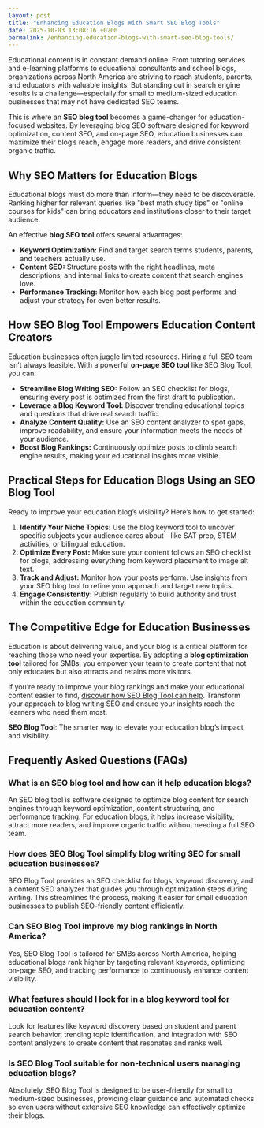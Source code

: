 ```yaml
---
layout: post
title: "Enhancing Education Blogs With Smart SEO Blog Tools"
date: 2025-10-03 13:08:16 +0200
permalink: /enhancing-education-blogs-with-smart-seo-blog-tools/
---
```

Educational content is in constant demand online. From tutoring services and e-learning platforms to educational consultants and school blogs, organizations across North America are striving to reach students, parents, and educators with valuable insights. But standing out in search engine results is a challenge—especially for small to medium-sized education businesses that may not have dedicated SEO teams.

This is where an **SEO blog tool** becomes a game-changer for education-focused websites. By leveraging blog SEO software designed for keyword optimization, content SEO, and on-page SEO, education businesses can maximize their blog’s reach, engage more readers, and drive consistent organic traffic.

## Why SEO Matters for Education Blogs

Educational blogs must do more than inform—they need to be discoverable. Ranking higher for relevant queries like "best math study tips" or "online courses for kids" can bring educators and institutions closer to their target audience.

An effective **blog SEO tool** offers several advantages:

- **Keyword Optimization:** Find and target search terms students, parents, and teachers actually use.
- **Content SEO:** Structure posts with the right headlines, meta descriptions, and internal links to create content that search engines love.
- **Performance Tracking:** Monitor how each blog post performs and adjust your strategy for even better results.

## How SEO Blog Tool Empowers Education Content Creators

Education businesses often juggle limited resources. Hiring a full SEO team isn’t always feasible. With a powerful **on-page SEO tool** like SEO Blog Tool, you can:

- **Streamline Blog Writing SEO:** Follow an SEO checklist for blogs, ensuring every post is optimized from the first draft to publication.
- **Leverage a Blog Keyword Tool:** Discover trending educational topics and questions that drive real search traffic.
- **Analyze Content Quality:** Use an SEO content analyzer to spot gaps, improve readability, and ensure your information meets the needs of your audience.
- **Boost Blog Rankings:** Continuously optimize posts to climb search engine results, making your educational insights more visible.

## Practical Steps for Education Blogs Using an SEO Blog Tool

Ready to improve your education blog’s visibility? Here’s how to get started:

1. **Identify Your Niche Topics:** Use the blog keyword tool to uncover specific subjects your audience cares about—like SAT prep, STEM activities, or bilingual education.
2. **Optimize Every Post:** Make sure your content follows an SEO checklist for blogs, addressing everything from keyword placement to image alt text.
3. **Track and Adjust:** Monitor how your posts perform. Use insights from your SEO blog tool to refine your approach and target new topics.
4. **Engage Consistently:** Publish regularly to build authority and trust within the education community.

## The Competitive Edge for Education Businesses

Education is about delivering value, and your blog is a critical platform for reaching those who need your expertise. By adopting a **blog optimization tool** tailored for SMBs, you empower your team to create content that not only educates but also attracts and retains more visitors.

If you’re ready to improve your blog rankings and make your educational content easier to find, [discover how SEO Blog Tool can help](https://seoblogtool.com/). Transform your approach to blog writing SEO and ensure your insights reach the learners who need them most.

**SEO Blog Tool**: The smarter way to elevate your education blog’s impact and visibility.

## Frequently Asked Questions (FAQs)

### What is an SEO blog tool and how can it help education blogs?

An SEO blog tool is software designed to optimize blog content for search engines through keyword optimization, content structuring, and performance tracking. For education blogs, it helps increase visibility, attract more readers, and improve organic traffic without needing a full SEO team.

### How does SEO Blog Tool simplify blog writing SEO for small education businesses?

SEO Blog Tool provides an SEO checklist for blogs, keyword discovery, and a content SEO analyzer that guides you through optimization steps during writing. This streamlines the process, making it easier for small education businesses to publish SEO-friendly content efficiently.

### Can SEO Blog Tool improve my blog rankings in North America?

Yes, SEO Blog Tool is tailored for SMBs across North America, helping educational blogs rank higher by targeting relevant keywords, optimizing on-page SEO, and tracking performance to continuously enhance content visibility.

### What features should I look for in a blog keyword tool for education content?

Look for features like keyword discovery based on student and parent search behavior, trending topic identification, and integration with SEO content analyzers to create content that resonates and ranks well.

### Is SEO Blog Tool suitable for non-technical users managing education blogs?

Absolutely. SEO Blog Tool is designed to be user-friendly for small to medium-sized businesses, providing clear guidance and automated checks so even users without extensive SEO knowledge can effectively optimize their blogs.

<script type="application/ld+json">
{
  "@context": "https://schema.org",
  "@type": "BlogPosting",
  "headline": "Enhancing Education Blogs With Smart SEO Blog Tools",
  "description": "Learn how education blogs across North America can leverage SEO Blog Tool, a powerful blog SEO software, to optimize content, improve keyword targeting, and boost organic traffic without a full SEO team.",
  "author": {
    "@type": "Person",
    "name": "SEO Blog Tool"
  },
  "publisher": {
    "@type": "Person",
    "name": "SEO Blog Tool"
  },
  "mainEntityOfPage": {
    "@type": "WebPage",
    "@id": "https://seoblogtool.com/"
  },
  "datePublished": "2024-06-01",
  "dateModified": "2024-06-01",
  "keywords": "SEO blog tool, blog SEO software, keyword optimization, content SEO, on-page SEO tool, blog writing SEO, blog keyword tool, SEO tools for SMBs, SEO checklist for blogs, SEO content analyzer, blog optimization tool, SEO product for businesses, improve blog rankings",
  "inLanguage": "en-US",
  "regionServed": "North America"
}
</script>

<script type="application/ld+json">
{
  "@context": "https://schema.org",
  "@type": "FAQPage",
  "mainEntity": [
    {
      "@type": "Question",
      "name": "What is an SEO blog tool and how can it help education blogs?",
      "acceptedAnswer": {
        "@type": "Answer",
        "text": "An SEO blog tool is software designed to optimize blog content for search engines through keyword optimization, content structuring, and performance tracking. For education blogs, it helps increase visibility, attract more readers, and improve organic traffic without needing a full SEO team."
      }
    },
    {
      "@type": "Question",
      "name": "How does SEO Blog Tool simplify blog writing SEO for small education businesses?",
      "acceptedAnswer": {
        "@type": "Answer",
        "text": "SEO Blog Tool provides an SEO checklist for blogs, keyword discovery, and a content SEO analyzer that guides you through optimization steps during writing. This streamlines the process, making it easier for small education businesses to publish SEO-friendly content efficiently."
      }
    },
    {
      "@type": "Question",
      "name": "Can SEO Blog Tool improve my blog rankings in North America?",
      "acceptedAnswer": {
        "@type": "Answer",
        "text": "Yes, SEO Blog Tool is tailored for SMBs across North America, helping educational blogs rank higher by targeting relevant keywords, optimizing on-page SEO, and tracking performance to continuously enhance content visibility."
      }
    },
    {
      "@type": "Question",
      "name": "What features should I look for in a blog keyword tool for education content?",
      "acceptedAnswer": {
        "@type": "Answer",
        "text": "Look for features like keyword discovery based on student and parent search behavior, trending topic identification, and integration with SEO content analyzers to create content that resonates and ranks well."
      }
    },
    {
      "@type": "Question",
      "name": "Is SEO Blog Tool suitable for non-technical users managing education blogs?",
      "acceptedAnswer": {
        "@type": "Answer",
        "text": "Absolutely. SEO Blog Tool is designed to be user-friendly for small to medium-sized businesses, providing clear guidance and automated checks so even users without extensive SEO knowledge can effectively optimize their blogs."
      }
    }
  ]
}
</script>